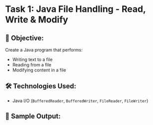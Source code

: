 # Task 1: Java File Handling - Read, Write & Modify

## 📌 Objective:
Create a Java program that performs:
- Writing text to a file
- Reading from a file
- Modifying content in a file

## 🛠 Technologies Used:
- Java I/O (`BufferedReader`, `BufferedWriter`, `FileReader`, `FileWriter`)

## 🧪 Sample Output:
